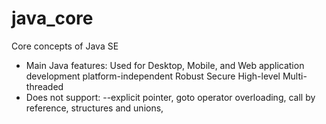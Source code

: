 # java_core

Core concepts of Java SE

- Main Java features:
Used for Desktop, Mobile, and Web application development
platform-independent
Robust
Secure
High-level
Multi-threaded
- Does not support:
--explicit pointer,
goto operator overloading,
call by reference,
structures and unions,


